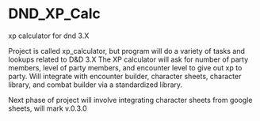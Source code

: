 # DND_XP_Calc
xp calculator for dnd 3.X

Project is called xp_calculator, but program will do a variety of tasks and lookups related to D&D 3.X  The XP calculator will ask for number of party members, level of party members, and encounter level to give out xp to party.  Will integrate with encounter builder, character sheets, character library, and combat builder via a standardized library.

Next phase of project will involve integrating character sheets from google sheets, will mark v.0.3.0
